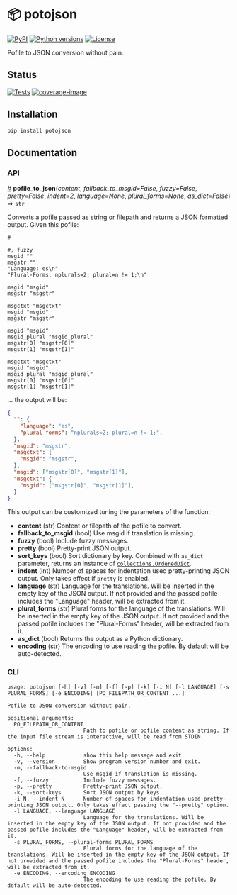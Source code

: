 # 📦 potojson

[![PyPI][pypi-version-badge-link]][pypi-link]
[![Python versions][pypi-pyversions-badge-link]][pypi-link]
[![License][license-image]][license-link]

Pofile to JSON conversion without pain.

## Status

[![Tests][tests-image]][tests-link]
[![coverage-image]][coverage-link]

## Installation

```bash
pip install potojson
```

## Documentation

### API

<a name="pofile_to_json" href="#pofile_to_json">#</a> <b>pofile_to_json</b>(<i>content</i>, <i>fallback_to_msgid=False</i>, <i>fuzzy=False</i>, <i>pretty=False</i>, <i>indent=2</i>, <i>language=None</i>, <i>plural_forms=None</i>, <i>as_dict=False</i>) ⇒ `str`

Converts a pofile passed as string or filepath and returns a JSON formatted
output. Given this pofile:

```po
#

#, fuzzy
msgid ""
msgstr ""
"Language: es\n"
"Plural-Forms: nplurals=2; plural=n != 1;\n"

msgid "msgid"
msgstr "msgstr"

msgctxt "msgctxt"
msgid "msgid"
msgstr "msgstr"

msgid "msgid"
msgid_plural "msgid_plural"
msgstr[0] "msgstr[0]"
msgstr[1] "msgstr[1]"

msgctxt "msgctxt"
msgid "msgid"
msgid_plural "msgid_plural"
msgstr[0] "msgstr[0]"
msgstr[1] "msgstr[1]"
```

... the output will be:

```json
{
  "": {
    "language": "es",
    "plural-forms": "nplurals=2; plural=n != 1;",
  },
  "msgid": "msgstr",
  "msgctxt": {
    "msgid": "msgstr",
  },
  "msgid": ["msgstr[0]", "msgstr[1]"],
  "msgctxt": {
    "msgid": ["msgstr[0]", "msgstr[1]"],
  }
}
```

This output can be customized tuning the parameters of the function:

- **content** (str) Content or filepath of the pofile to convert.
- **fallback_to_msgid** (bool) Use msgid if translation is missing.
- **fuzzy** (bool) Include fuzzy messages.
- **pretty** (bool) Pretty-print JSON output.
- **sort_keys** (bool) Sort dictionary by key. Combined with `as_dict`
 parameter, returns an instance of [`collections.OrderedDict`][ordereddict].
- **indent** (int) Number of spaces for indentation used pretty-printing JSON
 output. Only takes effect if `pretty` is enabled.
- **language** (str) Language for the translations. Will be inserted in the
 empty key of the JSON output. If not provided and the passed pofile includes
 the "Language" header, will be extracted from it.
- **plural_forms** (str) Plural forms for the language of the translations.
 Will be inserted in the empty key of the JSON output. If not provided and the
 passed pofile includes the "Plural-Forms" header, will be extracted from it.
- **as_dict** (bool) Returns the output as a Python dictionary.
- **encoding** (str) The encoding to use reading the pofile. By default will
 be auto-detected.

### CLI

```
usage: potojson [-h] [-v] [-m] [-f] [-p] [-k] [-i N] [-l LANGUAGE] [-s PLURAL_FORMS] [-e ENCODING] [PO_FILEPATH_OR_CONTENT ...]

Pofile to JSON conversion without pain.

positional arguments:
  PO_FILEPATH_OR_CONTENT
                        Path to pofile or pofile content as string. If the input file stream is interactive, will be read from STDIN.

options:
  -h, --help            show this help message and exit
  -v, --version         Show program version number and exit.
  -m, --fallback-to-msgid
                        Use msgid if translation is missing.
  -f, --fuzzy           Include fuzzy messages.
  -p, --pretty          Pretty-print JSON output.
  -k, --sort-keys       Sort JSON output by keys.
  -i N, --indent N      Number of spaces for indentation used pretty-printing JSON output. Only takes effect passing the "--pretty" option.
  -l LANGUAGE, --language LANGUAGE
                        Language for the translations. Will be inserted in the empty key of the JSON output. If not provided and the passed pofile includes the "Language" header, will be extracted from it.
  -s PLURAL_FORMS, --plural-forms PLURAL_FORMS
                        Plural forms for the language of the translations. Will be inserted in the empty key of the JSON output. If not provided and the passed pofile includes the "Plural-Forms" header, will be extracted from it.
  -e ENCODING, --encoding ENCODING
                        The encoding to use reading the pofile. By default will be auto-detected.
```

[pypi-link]: https://pypi.org/project/potojson
[pypi-version-badge-link]: https://img.shields.io/pypi/v/potojson
[pypi-pyversions-badge-link]: https://img.shields.io/pypi/pyversions/potojson
[license-image]: https://img.shields.io/pypi/l/potojson?color=light-green
[license-link]: https://github.com/mondeja/potojson/blob/master/LICENSE
[tests-image]: https://img.shields.io/github/actions/workflow/status/mondeja/potojson/ci.yml?branch=master&label=tests
[tests-link]: https://github.com/mondeja/potojson/actions?query=workflow%3ATest
[coverage-link]: https://coveralls.io/github/mondeja/potojson
[coverage-image]: https://img.shields.io/coveralls/github/mondeja/potojson

[ordereddict]: https://docs.python.org/3/library/collections.html#collections.OrderedDict
